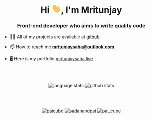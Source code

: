 <h1 align="center">Hi <img src="https://raw.githubusercontent.com/ABSphreak/ABSphreak/master/gifs/Hi.gif" width="30px">, I'm Mritunjay</h1>
<h3 align="center">Front-end developer who aims to write quality code</h3>

- 👨‍💻 All of my projects are available at [github](https//github.com/mritunjaysaha)

- 📫 How to reach me **mritunjaysaha@outlook.com**

- 🖥 Here is my portfolio [mritunjaysaha.live](https://mritunjaysaha.li*ve)


<br/>
<br/>

<p align="center">
<a>

<img align="center" src="https://github-readme-stats.vercel.app/api/wakatime?username=mritunjay&layout=compact&theme=tokyonight&hide=glsl,python" alt="language stats"/>
</a>

<a>
<img align="center" src="https://github-readme-stats.vercel.app/api?username=mritunjaysaha&count_private=true&show_icons=true&theme=tokyonight" alt="github stats"/>
</a>

</p>

<br/>
<br/>

<p align="center">
<a href="https://twitter.com/MritunjaySaha_" target="blank"><img align="center" src="https://cdn.jsdelivr.net/npm/simple-icons@3.0.1/icons/twitter.svg" alt="paicube" height="20" width="20" /></a>
<a href="https://linkedin.com/in/Mritunjay-saha" target="blank"><img align="center" src="https://cdn.jsdelivr.net/npm/simple-icons@3.0.1/icons/linkedin.svg" alt="sadanandpai" height="20" width="20" /></a>
<a href="https://instagram.com/mritunjay.codes" target="blank"><img align="center" src="https://cdn.jsdelivr.net/npm/simple-icons@3.0.1/icons/instagram.svg" alt="pai_cube" height="20" width="20" /></a>
</p>


<!--
**mritunjaysaha/mritunjaysaha** is a ✨ _special_ ✨ repository because its `README.md` (this file) appears on your GitHub profile.

Here are some ideas to get you started:

- 🔭 I’m currently working on ...
- 🌱 I’m currently learning ...
- 👯 I’m looking to collaborate on ...
- 🤔 I’m looking for help with ...
- 💬 Ask me about ...
- 📫 How to reach me: ...
- 😄 Pronouns: ...
- ⚡ Fun fact: ...
-->
